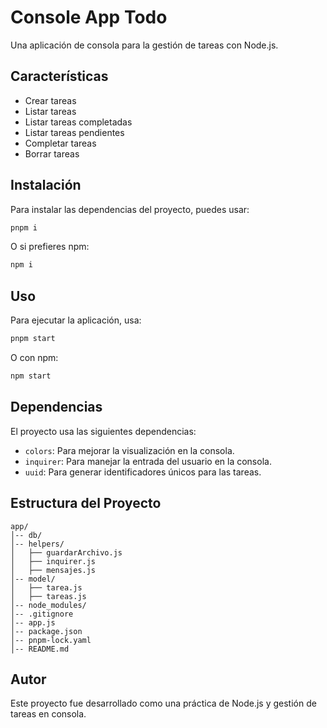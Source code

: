 # Console App Todo

Una aplicación de consola para la gestión de tareas con Node.js.

## Características

- Crear tareas
- Listar tareas
- Listar tareas completadas
- Listar tareas pendientes
- Completar tareas
- Borrar tareas

## Instalación

Para instalar las dependencias del proyecto, puedes usar:

```sh
pnpm i
```

O si prefieres npm:

```sh
npm i
```

## Uso

Para ejecutar la aplicación, usa:

```sh
pnpm start
```

O con npm:

```sh
npm start
```

## Dependencias

El proyecto usa las siguientes dependencias:

- `colors`: Para mejorar la visualización en la consola.
- `inquirer`: Para manejar la entrada del usuario en la consola.
- `uuid`: Para generar identificadores únicos para las tareas.

## Estructura del Proyecto

```
app/
│-- db/
│-- helpers/
│   ├── guardarArchivo.js
│   ├── inquirer.js
│   ├── mensajes.js
│-- model/
│   ├── tarea.js
│   ├── tareas.js
│-- node_modules/
│-- .gitignore
│-- app.js
│-- package.json
│-- pnpm-lock.yaml
│-- README.md
```

## Autor

Este proyecto fue desarrollado como una práctica de Node.js y gestión de tareas en consola.
